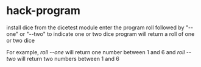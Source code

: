 # hack-program

install dice from the dicetest module
enter the program roll followed by "--one" or "--two" to indicate one or two dice
program will return a roll of one or two dice

For example, *roll --one* will return one number between 1 and 6 and *roll --two* will return two numbers between 1 and 6
